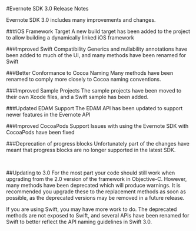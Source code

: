 #Evernote SDK 3.0 Release Notes

Evernote SDK 3.0 includes many improvements and changes. 

###iOS Framework Target
A new build target has been added to the project to allow building a dynamically linked iOS framework

###Improved Swift Compatibility
Generics and nullability annotations have been added to much of the UI, and many methods have been renamed for Swift

###Better Conformance to Cocoa Naming
Many methods have been renamed to comply more closely to Cocoa naming conventions.

###Improved Sample Projects
The sample projects have been moved to their own Xcode files, and a Swift sample has been added.

###Updated EDAM Support
The EDAM API has been updated to support newer features in the Evernote API

###Improved CocoaPods Support
Issues with using the Evernote SDK with CocoaPods have been fixed

###Deprecation of progress blocks
Unfortunately part of the changes have meant that progress blocks are no longer supported in the latest SDK.

<br/>

##Updating to 3.0
For the most part your code should still work when upgrading from the 2.0 version of the framework in Objective-C. However, many methods have been deprecated which will produce warnings. It is recommended you upgrade these to the replacement methods as soon as possible, as the deprecated versions may be removed in a future release.

If you are using Swift, you may have more work to do. The deprecated methods are not exposed to Swift, and several APIs have been renamed for Swift to better reflect the API naming guidelines in Swift 3.0.